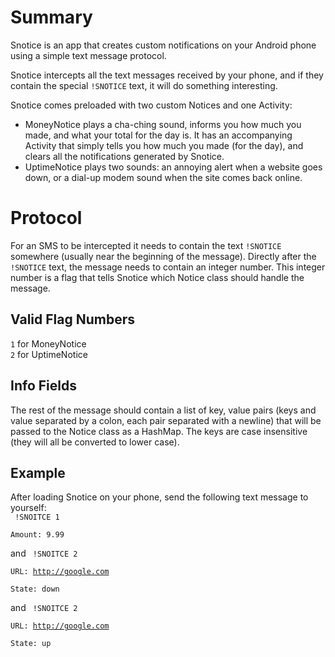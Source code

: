Summary
=
Snotice is an app that creates custom notifications on your Android phone using a simple text message protocol.

Snotice intercepts all the text messages received by your phone, and if they contain the special `!SNOTICE` text, it will do something interesting.

Snotice comes preloaded with two custom Notices and one Activity:
* MoneyNotice plays a cha-ching sound, informs you how much you made, and what your total for the day is. It has an accompanying Activity that simply tells you how much you made (for the day), and clears all the notifications generated by Snotice.
* UptimeNotice plays two sounds: an annoying alert when a website goes down, or a dial-up modem sound when the site comes back online.

Protocol
=
For an SMS to be intercepted it needs to contain the text `!SNOTICE` somewhere (usually near the beginning of the message). Directly after the `!SNOTICE` text, the message needs to contain an integer number. This integer number is a flag that tells Snotice which Notice class should handle the message.

Valid Flag Numbers
-
`1` for MoneyNotice  
`2` for UptimeNotice

Info Fields
-
The rest of the message should contain a list of key, value pairs (keys and value separated by a colon, each pair separated with a newline) that will be passed to the Notice class as a HashMap. The keys are case insensitive (they will all be converted to lower case).

Example
-
After loading Snotice on your phone, send the following text message to yourself:  
<code>
!SNOITCE 1  
Amount: 9.99  
</code>
and
<code>
!SNOITCE 2  
URL: http://google.com  
State: down  
</code>
and
<code>
!SNOITCE 2  
URL: http://google.com  
State: up  
</code>

